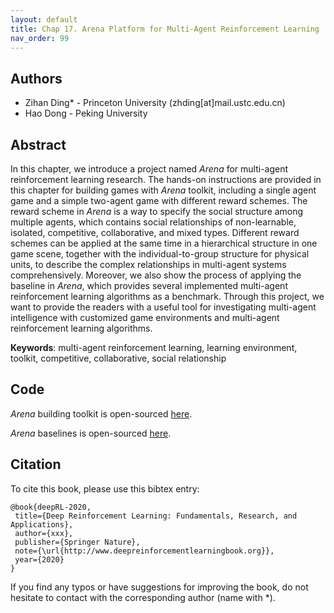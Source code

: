 ```yaml
---
layout: default
title: Chap 17. Arena Platform for Multi-Agent Reinforcement Learning
nav_order: 99
---
```


## Authors

- Zihan Ding* - Princeton University (zhding[at]mail.ustc.edu.cn)
- Hao Dong - Peking University 

## Abstract

In this chapter, we introduce a project named *Arena* for multi-agent reinforcement learning research. The hands-on instructions are provided in this chapter for building games with *Arena* toolkit, including a single agent game and a simple two-agent game with different reward schemes. The reward scheme in *Arena* is a way to specify the social structure among multiple agents, which contains social relationships of non-learnable, isolated, competitive, collaborative, and mixed types. Different reward schemes can be applied at the same time in a hierarchical structure in one game scene, together with the individual-to-group structure for physical units, to describe the complex relationships in multi-agent systems comprehensively. Moreover, we also show the process of applying the baseline in *Arena*, which provides several implemented multi-agent reinforcement learning algorithms as a benchmark. Through this project, we want to provide the readers with a useful tool for investigating multi-agent intelligence with customized game environments and multi-agent reinforcement learning algorithms. 

**Keywords**: multi-agent reinforcement learning, learning environment, toolkit, competitive, collaborative, social relationship

## Code 

*Arena* building toolkit is open-sourced [here](https://github.com/YuhangSong/Arena-BuildingToolkit).

*Arena* baselines is open-sourced [here](https://github.com/YuhangSong/Arena-Baselines).

## Citation

To cite this book, please use this bibtex entry:

```
@book{deepRL-2020,
 title={Deep Reinforcement Learning: Fundamentals, Research, and Applications},
 author={xxx},
 publisher={Springer Nature},
 note={\url{http://www.deepreinforcementlearningbook.org}},
 year={2020}
}
```



If you find any typos or have suggestions for improving the book, do not hesitate to contact with the corresponding author (name with *).